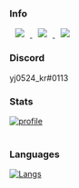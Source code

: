 ### Info

<a href="https://www.youtube.com/channel/UCtJ6ba0sxKkml0W3Uc78dGg">
    <img 
        src="http://img.shields.io/badge/-YouTube-red?style=flat&logo=YouTube&link=https://www.youtube.com/channel/UCtJ6ba0sxKkml0W3Uc78dGg"
        style="height : auto; margin-left : 10px; margin-right : 10px;"/>
</a>
<a href="https://twitch.tv/yj0524_kr">
    <img 
        src="http://img.shields.io/badge/-Twitch-655ced?style=flat&logo=Twitch&link=https://twitch.tv/yj0524_kr"
        style="height : auto; margin-left : 10px; margin-right : 10px;"/>
</a>
<a href="https://gitlab.com/yj0524">
    <img 
        src="http://img.shields.io/badge/-GitLab-orange?style=flat&logo=GitLab&link=https://gitlab.com/yj0524"
        style="height : auto; margin-left : 10px; margin-right : 10px;"/>
</a>

### Discord
yj0524_kr#0113

### Stats
[![profile](https://github-readme-stats.vercel.app/api?username=yj0524&show_icons=true&theme=tokyonight)]()<br><br>

### Languages
[![Langs](https://github-readme-stats.vercel.app/api/top-langs/?username=yj0524&layout=compact&hide=css,xml&theme=tokyonight)]()<br><br>
